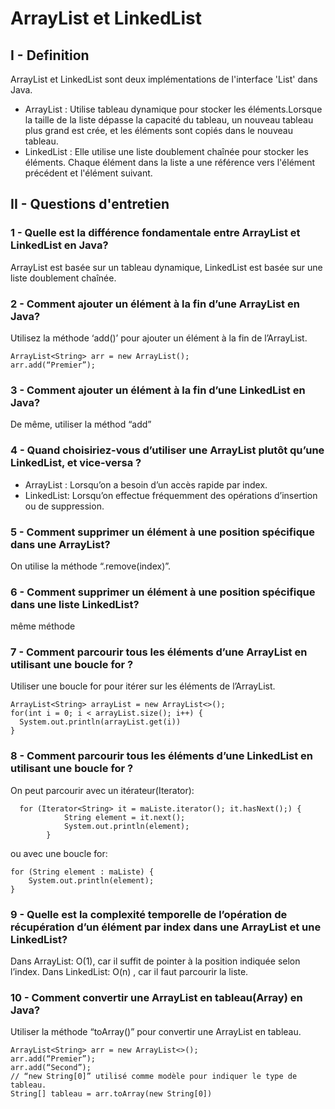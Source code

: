 # ArrayList et LinkedList
## I - Definition
ArrayList et LinkedList sont deux implémentations de l'interface 'List' dans Java.
- ArrayList : Utilise tableau dynamique pour stocker les éléments.Lorsque la taille de la liste dépasse la capacité du tableau, un nouveau tableau plus grand est crée, et les éléments sont copiés dans le nouveau tableau.
- LinkedList : Elle utilise une liste doublement chaînée pour stocker les éléments. Chaque élément dans la liste a une référence vers l'élément précédent et l'élément suivant.

## II - Questions d'entretien
### 1 - Quelle est la différence fondamentale entre ArrayList et LinkedList en Java?
ArrayList est basée sur un tableau dynamique,
LinkedList est basée sur une liste doublement chaînée.
### 2 - Comment ajouter un élément à la fin d’une ArrayList en Java?
Utilisez la méthode ‘add()’ pour ajouter un élément à la fin de l’ArrayList.
```
ArrayList<String> arr = new ArrayList();
arr.add(“Premier”);
```
### 3 - Comment ajouter un élément à la fin d’une LinkedList en Java?
De même, utiliser la méthod “add”
### 4 - Quand choisiriez-vous d’utiliser une ArrayList plutôt qu’une LinkedList, et vice-versa ?
- ArrayList : Lorsqu’on a besoin d’un accès rapide par index.
- LinkedList: Lorsqu’on effectue fréquemment des opérations d’insertion ou de suppression.

### 5 - Comment supprimer un élément à une position spécifique dans une ArrayList?
On utilise la méthode “.remove(index)”.

### 6 - Comment supprimer un élément à une position spécifique dans une liste LinkedList?
même méthode

### 7 - Comment parcourir tous les éléments d’une ArrayList en utilisant une boucle for ?
Utiliser une boucle for pour itérer sur les éléments de l’ArrayList.
```
ArrayList<String> arrayList = new ArrayList<>();
for(int i = 0; i < arrayList.size(); i++) {
  System.out.println(arrayList.get(i))
}
```
### 8 - Comment parcourir tous les éléments d’une LinkedList en utilisant une boucle for ?
On peut parcourir avec un itérateur(Iterator):
```
  for (Iterator<String> it = maListe.iterator(); it.hasNext();) {
            String element = it.next();
            System.out.println(element);
        }
```
ou avec une boucle for:
```
for (String element : maListe) {
    System.out.println(element);
}
```
### 9 -  Quelle est la complexité temporelle de l’opération de récupération d’un élément par index dans une ArrayList et une LinkedList?

Dans ArrayList: O(1), car il suffit de pointer à la position indiquée selon l’index.
Dans LinkedList: O(n) , car il faut parcourir la liste.

### 10 - Comment convertir une ArrayList en tableau(Array) en Java?
Utiliser la méthode “toArray()” pour convertir une ArrayList en tableau.
```
ArrayList<String> arr = new ArrayList<>();
arr.add(“Premier”);
arr.add(“Second”);
// “new String[0]” utilisé comme modèle pour indiquer le type de tableau.  
String[] tableau = arr.toArray(new String[0])

```
